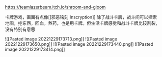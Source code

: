 https://teamlazerbeam.itch.io/shroom-and-gloom

 卡牌游戏，画面有点像[[邪恶铭刻 Inscryption]]
 除了战斗卡牌，战斗间可以探索地图，挖东西，回血，熬药，也是用卡牌。但生活卡牌感觉和战斗卡牌比较割裂，没有特别有意思

![[Pasted image 20221229173713.png]]
![[Pasted image 20221229173650.png]]
![[Pasted image 20221229173440.png]]
![[Pasted image 20221229173414.png]]
